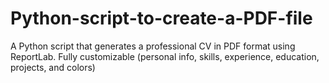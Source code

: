 # Python-script-to-create-a-PDF-file
A Python script that generates a professional CV in PDF format using ReportLab. Fully customizable (personal info, skills, experience, education, projects, and colors)
